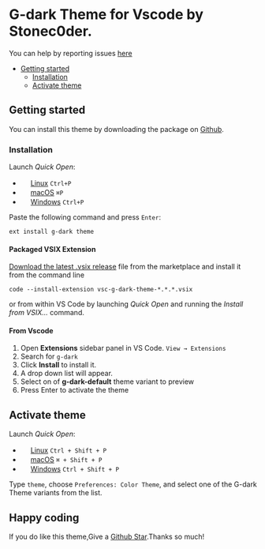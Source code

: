 # G-dark Theme for Vscode by Stonec0der. 


You can help by reporting issues [here](<https://github.com/stonec0der/g-dark-theme/issues.>)

- [Getting started](#getting-started)
  - [Installation](#installation)
  - [Activate theme](#activate-theme)

## Getting started

You can install this theme by downloading the package on [Github](https://marketplace.visualstudio.com/items?itemName=Stonec0der.vsc-g-dark-theme).

### Installation

Launch *Quick Open*:
  - <img src="https://www.kernel.org/theme/images/logos/favicon.png" width=16 height=16/> <a href="https://code.visualstudio.com/shortcuts/keyboard-shortcuts-linux.pdf">Linux</a> `Ctrl+P`
  - <img src="https://developer.apple.com/favicon.ico" width=16 height=16/> <a href="https://code.visualstudio.com/shortcuts/keyboard-shortcuts-macos.pdf">macOS</a> `⌘P`
  - <img src="https://www.microsoft.com/favicon.ico" width=16 height=16/> <a href="https://code.visualstudio.com/shortcuts/keyboard-shortcuts-windows.pdf">Windows</a> `Ctrl+P`

Paste the following command and press `Enter`:

```shell
ext install g-dark theme
```

#### Packaged VSIX Extension

[Download the latest .vsix release](https://marketplace.visualstudio.com/_apis/public/gallery/publishers/Equinusocio/vsextensions/vsc-material-theme/latest/vspackage) file from the marketplace and install it from the command line

```shell
code --install-extension vsc-g-dark-theme-*.*.*.vsix
```

or from within VS Code by launching *Quick Open* and running the *Install from VSIX...* command.
    
 #### From Vscode
 
1. Open **Extensions** sidebar panel in VS Code. `View → Extensions`
2. Search for `g-dark`
3. Click **Install** to install it.
4. A drop down list will appear.
5. Select on of **g-dark-default** theme variant to preview
6. Press Enter to activate the theme

## Activate theme

Launch *Quick Open*:

  - <img src="https://www.kernel.org/theme/images/logos/favicon.png" width=16 height=16/> <a href="https://code.visualstudio.com/shortcuts/keyboard-shortcuts-linux.pdf">Linux</a> `Ctrl + Shift + P`
  - <img src="https://developer.apple.com/favicon.ico" width=16 height=16/> <a href="https://code.visualstudio.com/shortcuts/keyboard-shortcuts-macos.pdf">macOS</a> `⌘ + Shift + P`
  - <img src="https://www.microsoft.com/favicon.ico" width=16 height=16/> <a href="https://code.visualstudio.com/shortcuts/keyboard-shortcuts-windows.pdf">Windows</a> `Ctrl + Shift + P`

Type `theme`, choose `Preferences: Color Theme`, and select one of the G-dark Theme variants from the list.


## Happy coding



If you do like this theme,Give a [Github Star](https://github.com/stonec0der/g-dark-theme/issues).Thanks so much!
